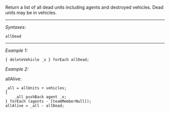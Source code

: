 Return a list of all dead units including agents and destroyed vehicles. Dead units may be in vehicles.


---
*Syntaxes:*

`allDead`

---
*Example 1:*

```sqf
{ deleteVehicle _x } forEach allDead;
```

*Example 2:*

allAlive:

```sqf
_all = allUnits + vehicles;
{
	_all pushBack agent _x;
} forEach (agents - [teamMemberNull]);
allAlive = _all - allDead;
```